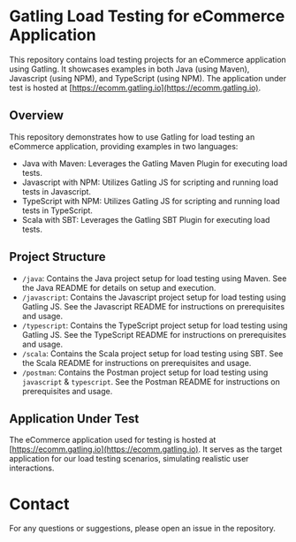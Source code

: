 # Gatling Load Testing for eCommerce Application

This repository contains load testing projects for an eCommerce application using Gatling. It showcases examples in both Java (using Maven), Javascript (using NPM), and  TypeScript (using NPM). The application under test is hosted at [https://ecomm.gatling.io](https://ecomm.gatling.io).

## Overview

This repository demonstrates how to use Gatling for load testing an eCommerce application, providing examples in two languages:

- Java with Maven: Leverages the Gatling Maven Plugin for executing load tests.
- Javascript with NPM: Utilizes Gatling JS for scripting and running load tests in Javascript.
- TypeScript with NPM: Utilizes Gatling JS for scripting and running load tests in TypeScript.
- Scala with SBT: Leverages the Gatling SBT Plugin for executing load tests.

## Project Structure

- `/java`: Contains the Java project setup for load testing using Maven. See the Java README for details on setup and execution.
- `/javascript`: Contains the Javascript project setup for load testing using Gatling JS. See the Javascript README for instructions on prerequisites and usage.
- `/typescript`: Contains the TypeScript project setup for load testing using Gatling JS. See the TypeScript README for instructions on prerequisites and usage.
- `/scala`: Contains the Scala project setup for load testing using SBT. See the Scala README for instructions on prerequisites and usage.
- `/postman`: Contains the Postman project setup for load testing using `javascript` & `typescript`. See the Postman README for instructions on prerequisites and usage.

## Application Under Test

The eCommerce application used for testing is hosted at [https://ecomm.gatling.io](https://ecomm.gatling.io). It serves as the target application for our load testing scenarios, simulating realistic user interactions.

# Contact

For any questions or suggestions, please open an issue in the repository.
